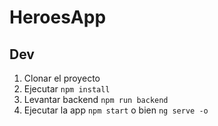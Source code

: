 # HeroesApp

## Dev
1. Clonar el proyecto
2. Ejecutar ```npm install```
3. Levantar backend ```npm run backend```
4. Ejecutar la app  ```npm start``` o bien ```ng serve -o```

